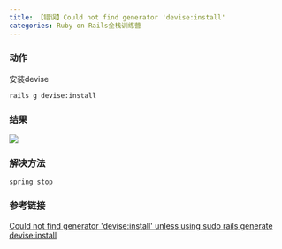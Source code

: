 ```yaml
---
title: 【错误】Could not find generator 'devise:install'
categories: Ruby on Rails全栈训练营
---
```


### 动作

安装devise

`rails g devise:install`

### 结果

![][image-1]
### 解决方法

`spring stop`

### 参考链接

[Could not find generator 'devise:install' unless using sudo rails generate devise:install][1]

[1]:	http://stackoverflow.com/questions/35294002/could-not-find-generator-deviseinstall-unless-using-sudo-rails-generate-devis

[image-1]:	http://oggx6lf7f.bkt.clouddn.com/xp510.png
